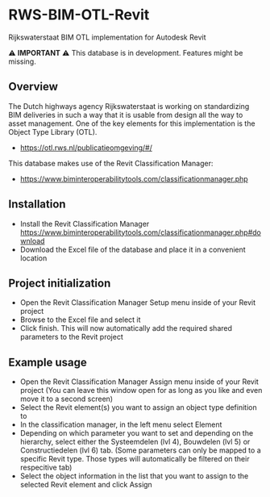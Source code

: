 # RWS-BIM-OTL-Revit
Rijkswaterstaat BIM OTL implementation for Autodesk Revit

⚠️ **IMPORTANT** ⚠️
This database is in development. Features might be missing.


## Overview
The Dutch highways agency Rijkswaterstaat is working on standardizing BIM deliveries in such a way that it is usable from design all the way to asset management.
One of the key elements for this implementation is the Object Type Library (OTL).
- https://otl.rws.nl/publicatieomgeving/#/

This database makes use of the Revit Classification Manager:
- https://www.biminteroperabilitytools.com/classificationmanager.php


## Installation
- Install the Revit Classification Manager https://www.biminteroperabilitytools.com/classificationmanager.php#download
- Download the Excel file of the database and place it in a convenient location


## Project initialization
- Open the Revit Classification Manager Setup menu inside of your Revit project
- Browse to the Excel file and select it 
- Click finish. This will now automatically add the required shared parameters to the Revit project


## Example usage
- Open the Revit Classification Manager Assign menu inside of your Revit project
  (You can leave this window open for as long as you like and even move it to a second screen)
- Select the Revit element(s) you want to assign an object type definition to
- In the classification manager, in the left menu select Element
- Depending on which parameter you want to set and depending on the hierarchy, select either the Systeemdelen (lvl 4), Bouwdelen (lvl 5) or Constructiedelen (lvl 6) tab.
  (Some parameters can only be mapped to a specific Revit type. Those types will automatically be filtered on their respecitive tab)
- Select the object information in the list that you want to assign to the selected Revit element and click Assign


